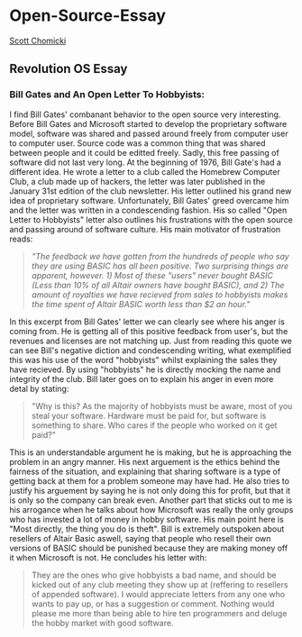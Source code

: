 # Open-Source-Essay
[Scott Chomicki](https://www.linkedin.com/in/schomicki/)
## Revolution OS Essay
### Bill Gates and An Open Letter To Hobbyists:

  I find Bill Gates' combanant behavior to the open source very interesting. Before Bill Gates and Microsoft started to develop the proprietary software model, software was shared and passed around freely from computer user to computer user. Source code was a common thing that was shared between people and it could be editted freely. Sadly, this free passing of software did not last very long. At the beginning of 1976, Bill Gate's had a different idea. He wrote a letter to a club called the Homebrew Computer Club, a club made up of hackers, the letter was later published in the January 31st edition of the club newsletter. His letter outlined his grand new idea of proprietary software. Unfortunately, Bill Gates' greed overcame him and the letter was written in a condescending fashion. His so called "Open Letter to Hobbyists" letter also outlines his frustrations with the open source and passing around of software culture. His main motivator of frustration reads:
  > *"The feedback we have gotten from the hundreds of people who say they are using BASIC has all been positive. Two surprising things are apparent, however. 1) Most of these "users" never bought BASIC (Less than 10% of all Altair owners have bought BASIC), and 2) The amount of royalties we have recieved from sales to hobbyists makes the time spent of Altair BASIC worth less than $2 an hour."*
  >
In this excerpt from Bill Gates' letter we can clearly see where his anger is coming from. He is getting all of this positive feedback from user's, but the revenues and licenses are not matching up. Just from reading this quote we can see Bill's negative diction and condescending writing, what exemplified this was his use of the word "hobbyists" whilst explaining the sales they have recieved. By using "hobbyists" he is directly mocking the name and integrity of the club.
Bill later goes on to explain his anger in even more detal by stating:
> "Why is this? As the majority of hobbyists must be aware, most of you steal your software. Hardware must be paid for, but software is something to share. Who cares if the people who worked on it get paid?"
> 
This is an understandable argument he is making, but he is approaching the problem in an angry manner. His next arguement is the ethics behind the fairness of the situation, and explaining that sharing software is a type of getting back at them for a problem someone may have had. He also tries to justify his arguement by saying he is not only doing this for profit, but that it is only so the company can break even. Another part that sticks out to me is his arrogance when he talks about how Microsoft was really the only groups who has invested a lot of money in hobby software. His main point here is "Most directly, the thing you do is theft". Bill is extremely outspoken about resellers of Altair Basic aswell, saying that people who resell their own versions of BASIC should be punished because they are making money off it when Microsoft is not. He concludes his letter with:
> They are the ones who give hobbyists a bad name, and should be kicked out of any club meeting they show up at (reffering to resellers of appended software). I would appreciate letters from any one who wants to pay up, or has a suggestion or comment. Nothing would please me more than being able to hire ten programmers and deluge the hobby market with good software.
> 
